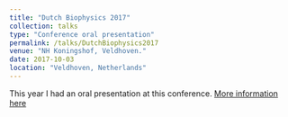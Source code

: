 ```yaml
---
title: "Dutch Biophysics 2017"
collection: talks
type: "Conference oral presentation"
permalink: /talks/DutchBiophysics2017
venue: "NH Koningshof, Veldhoven."
date: 2017-10-03
location: "Veldhoven, Netherlands"
---
```


This year I had an oral presentation at this conference.
[More information here](https://www.nwo.nl/en/news-and-events/events/dutchbiophysics)
